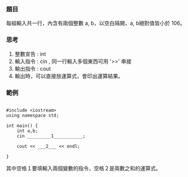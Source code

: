 ### 題目

每組輸入共一行，內含有兩個整數 a, b，以空白隔開，a, b絕對值皆小於 106。

### 思考

1. 整數宣告 : int
2. 輸入指令 : cin , 同一行輸入多個東西可用 '>>' 串接
3. 輸出指令 : cout
4. 輸出時，可以直接放運算式，會印出運算結果。

### 範例

<pre><code>
#include &lt;iostream>
using namespace std;

int main() {
	int a,b;
	cin _________1___________;  
	
	cout << ___2___ << endl;

} 
</code></pre>

其中空格１要填輸入兩個變數的指令，空格２是兩數之和的運算式。
